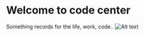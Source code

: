 Welcome to code center
=====================
Something records for the life, work, code..
![Alt text](https://raw.githubusercontent.com/o0oke/o0oke.github.com/master/post/1046073801.jpg "Chinese trandictional red packet to you, scanning this with Alipay is required.")
